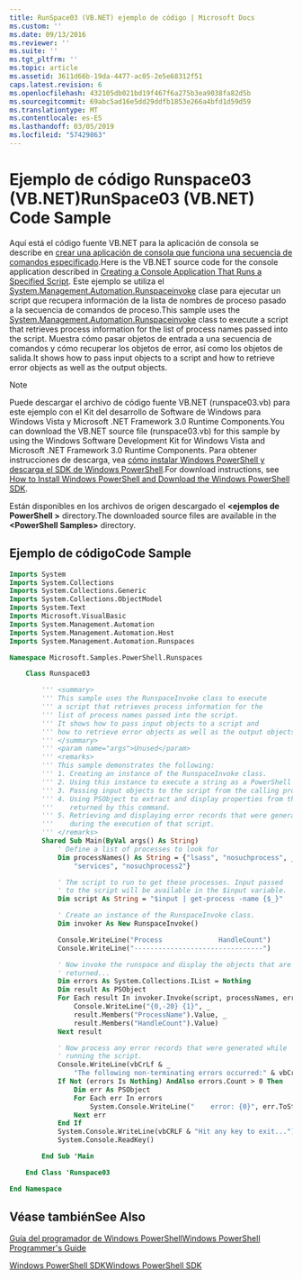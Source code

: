 ```yaml
---
title: RunSpace03 (VB.NET) ejemplo de código | Microsoft Docs
ms.custom: ''
ms.date: 09/13/2016
ms.reviewer: ''
ms.suite: ''
ms.tgt_pltfrm: ''
ms.topic: article
ms.assetid: 3611d66b-19da-4477-ac05-2e5e68312f51
caps.latest.revision: 6
ms.openlocfilehash: 432105db021bd19f467f6a275b3ea9038fa82d5b
ms.sourcegitcommit: 69abc5ad16e5dd29ddfb1853e266a4bfd1d59d59
ms.translationtype: MT
ms.contentlocale: es-ES
ms.lasthandoff: 03/05/2019
ms.locfileid: "57429863"
---
```

# <a name="runspace03-vbnet-code-sample"></a><span data-ttu-id="984e9-102">Ejemplo de código Runspace03 (VB.NET)</span><span class="sxs-lookup"><span data-stu-id="984e9-102">RunSpace03 (VB.NET) Code Sample</span></span>

<span data-ttu-id="984e9-103">Aquí está el código fuente VB.NET para la aplicación de consola se describe en [crear una aplicación de consola que funciona una secuencia de comandos especificado](http://msdn.microsoft.com/en-us/a93e6006-36db-4bcc-b9da-c5bebf4ffd68).</span><span class="sxs-lookup"><span data-stu-id="984e9-103">Here is the VB.NET source code for the console application described in [Creating a Console Application That Runs a Specified Script](http://msdn.microsoft.com/en-us/a93e6006-36db-4bcc-b9da-c5bebf4ffd68).</span></span> <span data-ttu-id="984e9-104">Este ejemplo se utiliza el [System.Management.Automation.Runspaceinvoke](/dotnet/api/System.Management.Automation.RunspaceInvoke) clase para ejecutar un script que recupera información de la lista de nombres de proceso pasado a la secuencia de comandos de proceso.</span><span class="sxs-lookup"><span data-stu-id="984e9-104">This sample uses the [System.Management.Automation.Runspaceinvoke](/dotnet/api/System.Management.Automation.RunspaceInvoke) class to execute a script that retrieves process information for the list of process names passed into the script.</span></span> <span data-ttu-id="984e9-105">Muestra cómo pasar objetos de entrada a una secuencia de comandos y cómo recuperar los objetos de error, así como los objetos de salida.</span><span class="sxs-lookup"><span data-stu-id="984e9-105">It shows how to pass input objects to a script and how to retrieve error objects as well as the output objects.</span></span>

> [!NOTE]
> <span data-ttu-id="984e9-106">Puede descargar el archivo de código fuente VB.NET (runspace03.vb) para este ejemplo con el Kit del desarrollo de Software de Windows para Windows Vista y Microsoft .NET Framework 3.0 Runtime Components.</span><span class="sxs-lookup"><span data-stu-id="984e9-106">You can download the VB.NET source file (runspace03.vb) for this sample by using the Windows Software Development Kit for Windows Vista and Microsoft .NET Framework 3.0 Runtime Components.</span></span> <span data-ttu-id="984e9-107">Para obtener instrucciones de descarga, vea [cómo instalar Windows PowerShell y descarga el SDK de Windows PowerShell](/powershell/developer/installing-the-windows-powershell-sdk).</span><span class="sxs-lookup"><span data-stu-id="984e9-107">For download instructions, see [How to Install Windows PowerShell and Download the Windows PowerShell SDK](/powershell/developer/installing-the-windows-powershell-sdk).</span></span>
>
> <span data-ttu-id="984e9-108">Están disponibles en los archivos de origen descargado el  **\<ejemplos de PowerShell >** directory.</span><span class="sxs-lookup"><span data-stu-id="984e9-108">The downloaded source files are available in the **\<PowerShell Samples>** directory.</span></span>

## <a name="code-sample"></a><span data-ttu-id="984e9-109">Ejemplo de código</span><span class="sxs-lookup"><span data-stu-id="984e9-109">Code Sample</span></span>

```vb
Imports System
Imports System.Collections
Imports System.Collections.Generic
Imports System.Collections.ObjectModel
Imports System.Text
Imports Microsoft.VisualBasic
Imports System.Management.Automation
Imports System.Management.Automation.Host
Imports System.Management.Automation.Runspaces

Namespace Microsoft.Samples.PowerShell.Runspaces

    Class Runspace03

        ''' <summary>
        ''' This sample uses the RunspaceInvoke class to execute
        ''' a script that retrieves process information for the
        ''' list of process names passed into the script.
        ''' It shows how to pass input objects to a script and
        ''' how to retrieve error objects as well as the output objects.
        ''' </summary>
        ''' <param name="args">Unused</param>
        ''' <remarks>
        ''' This sample demonstrates the following:
        ''' 1. Creating an instance of the RunspaceInvoke class.
        ''' 2. Using this instance to execute a string as a PowerShell script.
        ''' 3. Passing input objects to the script from the calling program.
        ''' 4. Using PSObject to extract and display properties from the objects
        '''    returned by this command.
        ''' 5. Retrieving and displaying error records that were generated
        '''    during the execution of that script.
        ''' </remarks>
        Shared Sub Main(ByVal args() As String)
            ' Define a list of processes to look for
            Dim processNames() As String = {"lsass", "nosuchprocess", _
                "services", "nosuchprocess2"}

            ' The script to run to get these processes. Input passed
            ' to the script will be available in the $input variable.
            Dim script As String = "$input | get-process -name {$_}"

            ' Create an instance of the RunspaceInvoke class.
            Dim invoker As New RunspaceInvoke()

            Console.WriteLine("Process              HandleCount")
            Console.WriteLine("--------------------------------")

            ' Now invoke the runspace and display the objects that are
            ' returned...
            Dim errors As System.Collections.IList = Nothing
            Dim result As PSObject
            For Each result In invoker.Invoke(script, processNames, errors)
                Console.WriteLine("{0,-20} {1}", _
                result.Members("ProcessName").Value, _
                result.Members("HandleCount").Value)
            Next result

            ' Now process any error records that were generated while
            ' running the script.
            Console.WriteLine(vbCrLf & _
                "The following non-terminating errors occurred:" & vbCrLf)
            If Not (errors Is Nothing) AndAlso errors.Count > 0 Then
                Dim err As PSObject
                For Each err In errors
                    System.Console.WriteLine("    error: {0}", err.ToString())
                Next err
            End If
            System.Console.WriteLine(vbCRLF & "Hit any key to exit...")
            System.Console.ReadKey()

        End Sub 'Main

    End Class 'Runspace03

End Namespace
```

<!-- TODO!!!: [!code-csharp[Runspace03.vb](../../powershell-sdk-samples/SDK-2.0/vb/Runspace01/Runspace03.vb#L09-L83 "Runspace03.vb")] -->

## <a name="see-also"></a><span data-ttu-id="984e9-110">Véase también</span><span class="sxs-lookup"><span data-stu-id="984e9-110">See Also</span></span>

[<span data-ttu-id="984e9-111">Guía del programador de Windows PowerShell</span><span class="sxs-lookup"><span data-stu-id="984e9-111">Windows PowerShell Programmer's Guide</span></span>](./windows-powershell-programmer-s-guide.md)

[<span data-ttu-id="984e9-112">Windows PowerShell SDK</span><span class="sxs-lookup"><span data-stu-id="984e9-112">Windows PowerShell SDK</span></span>](../windows-powershell-reference.md)